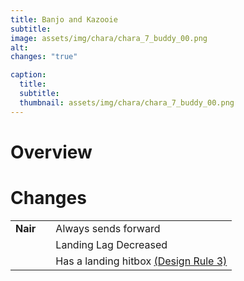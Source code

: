 ```yaml
---
title: Banjo and Kazooie
subtitle: 
image: assets/img/chara/chara_7_buddy_00.png
alt: 
changes: "true"

caption:
  title:
  subtitle: 
  thumbnail: assets/img/chara/chara_7_buddy_00.png
---
```


# Overview

# Changes

| |  |  |
| :----------- | :-----: | ----------- |
| **Nair** | | Always sends forward |
|  |  | Landing Lag Decreased |
|  |   | Has a landing hitbox [(Design Rule 3)](balancedoc#nairs) |

